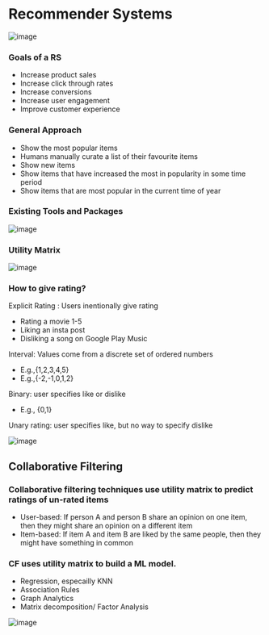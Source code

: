 # Recommender Systems

![image](https://user-images.githubusercontent.com/106495355/208035482-a8394cc3-670e-447b-9272-7381d97eaf13.png)


### Goals of a RS
- Increase product sales
- Increase click through rates
- Increase conversions
- Increase user engagement
- Improve customer experience

### General Approach
- Show the most popular items
- Humans manually curate a list of their favourite items
- Show new items
- Show items that have increased the most in popularity in some time period
- Show items that are most popular in the current time of year

### Existing Tools and Packages

![image](https://user-images.githubusercontent.com/106495355/208033183-31d04fcc-4f23-46b1-a131-478e62b9e558.png)

### Utility Matrix

![image](https://user-images.githubusercontent.com/106495355/208034090-87a41721-4115-41aa-af05-b168996d2d8c.png)

### How to give rating?
Explicit Rating : Users inentionally give rating
- Rating a movie 1-5
- Liking an insta post
- Disliking a song on Google Play Music

Interval: Values come from a discrete set of ordered numbers
- E.g.,{1,2,3,4,5}
- E.g.,{-2,-1,0,1,2}

Binary: user specifies like or dislike
- E.g., {0,1}

Unary rating: user specifies like, but no way to specify dislike

![image](https://user-images.githubusercontent.com/106495355/208034559-53a97d78-c82f-4816-a7d4-2cbda9c25975.png)

## Collaborative Filtering
### Collaborative filtering techniques use utility matrix to predict ratings of un-rated items
- User-based: If person A and person B share an opinion on one item, then they might share an opinion on a different item
- Item-based: If item A and item B are liked by the same people, then they might have something in common
### CF uses utility matrix to build a ML model. 
- Regression, especailly KNN
- Association Rules
- Graph Analytics
- Matrix decomposition/ Factor Analysis

![image](https://user-images.githubusercontent.com/106495355/208035254-be03e140-30ba-408b-b1f3-e342a30eb08c.png)



